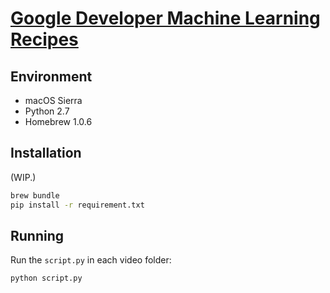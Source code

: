 [Google Developer Machine Learning Recipes][link]
===========================================

Environment
-----------
* macOS Sierra
* Python 2.7
* Homebrew 1.0.6

Installation
------------
(WIP.)

```sh
brew bundle
pip install -r requirement.txt
```

Running
-------
Run the `script.py` in each video folder:

```sh
python script.py
```


[link]: https://www.youtube.com/watch?v=cKxRvEZd3Mw&list=PLT6elRN3Aer7ncFlaCz8Zz-4B5cnsrOMt

